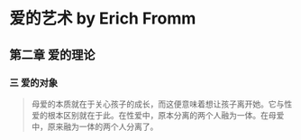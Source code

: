 # 爱的艺术 by Erich Fromm

## 第二章 爱的理论

### 三 爱的对象

> 母爱的本质就在于关心孩子的成长，而这便意味着想让孩子离开她。它与性爱的根本区别就在于此。在性爱中，原本分离的两个人融为一体。在母爱中，原来融为一体的两个人分离了。
